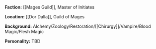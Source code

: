 **Faction:**
[[Mages Guild]], Master of Initiates

**Location:** 
[[Dor Dalla]], Guild of Mages

**Background:**
Alchemy/Zoology/Restoration/[[Chirurgy]]/Vampire/Blood Magic/Flesh Magic

**Personality:**
TBD